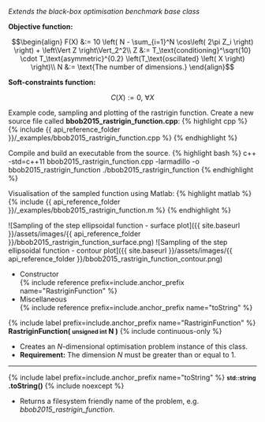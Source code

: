 *Extends the black-box optimisation benchmark base class*

**Objective function:**

$$\begin{align}
F(X) &:= 10 \left( N - \sum_{i=1}^N \cos\left( 2\pi Z_i \right) \right) + \left\Vert Z \right\Vert_2^2\\
Z &:= T_\text{conditioning}^\sqrt{10} \cdot T_\text{asymmetric}^{0.2} \left(T_\text{oscillated} \left( X \right) \right)\\
N &:= \text{The number of dimensions.}
\end{align}$$

**Soft-constraints function:**

$$C(X) := 0, \ \forall X$$

Example code, sampling and plotting of the rastrigin function.
Create a new source file called **bbob2015_rastrigin_function.cpp**:
{% highlight cpp %}
{% include {{ api_reference_folder }}/_examples/bbob2015_rastrigin_function.cpp %}
{% endhighlight %}

Compile and build an executable from the source.
{% highlight bash %}
c++ -std=c++11 bbob2015_rastrigin_function.cpp -larmadillo -o bbob2015_rastrigin_function
./bbob2015_rastrigin_function
{% endhighlight %}

Visualisation of the sampled function using Matlab:
{% highlight matlab %}
{% include {{ api_reference_folder }}/_examples/bbob2015_rastrigin_function.m %}
{% endhighlight %}

![Sampling of the step ellipsoidal function - surface plot]({{ site.baseurl }}/assets/images/{{ api_reference_folder }}/bbob2015_rastrigin_function_surface.png)
![Sampling of the step ellipsoidal function - contour plot]({{ site.baseurl }}/assets/images/{{ api_reference_folder }}/bbob2015_rastrigin_function_contour.png)

- Constructor<br>
  {% include reference prefix=include.anchor_prefix name="RastriginFunction" %}
- Miscellaneous<br>
  {% include reference prefix=include.anchor_prefix name="toString" %}

{% include label prefix=include.anchor_prefix name="RastriginFunction" %}
**RastriginFunction( <small>unsigned int</small> N )** {% include continuous-only %}

- Creates an *N*-dimensional optimisation problem instance of this class.
- **Requirement:** The dimension *N* must be greater than or equal to 1.

---
{% include label prefix=include.anchor_prefix name="toString" %}
**<small>std::string</small> .toString()** {% include noexcept %}

- Returns a filesystem friendly name of the problem, e.g. *bbob2015_rastrigin_function*.